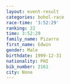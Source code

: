 ```yaml
---
layout: event-result 
categories: bohol-race 
race-time: '3:52:29'
ranking: 22
time: 3:52:29
family_name: Pizarro
first_name: Edwin
gender: Male
birthdate: 1999-12-31
nationality: PHI
bib_number: 2161
city: None
---
```

